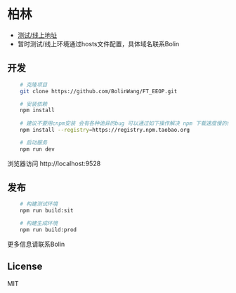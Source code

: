 # 柏林


- [测试/线上地址](http://www.mdguanjia.com/FHT_BOP/index.html)      
- 暂时测试/线上环境通过hosts文件配置，具体域名联系Bolin

## 开发
```bash
	# 克隆项目
	git clone https://github.com/BolinWang/FT_EEOP.git

	# 安装依赖
	npm install
	   
	# 建议不要用cnpm安装 会有各种诡异的bug 可以通过如下操作解决 npm 下载速度慢的问题
	npm install --registry=https://registry.npm.taobao.org

	# 启动服务
	npm run dev
```
浏览器访问 http://localhost:9528

## 发布
```bash
	# 构建测试环境
	npm run build:sit

	# 构建生成环境
	npm run build:prod
```


更多信息请联系Bolin


## License

MIT
